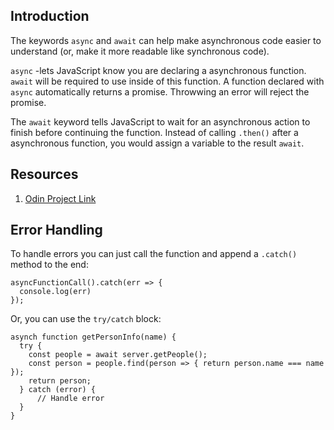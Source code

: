 ## Introduction

The keywords ```async``` and ```await``` can help make asynchronous code easier to understand (or, make it more readable like synchronous code). 

```async``` -lets JavaScript know you are declaring a asynchronous function. ```await``` will be required to use inside of this function. A function declared with ```async``` automatically returns a promise. Throwwing an error will reject the promise. 

The ```await``` keyword tells JavaScript to wait for an asynchronous action to finish before continuing the function. Instead of calling ```.then()``` after a asynchronous function, you would assign a variable to the result ```await```. 

## Resources

1. [Odin Project Link](https://www.theodinproject.com/lessons/node-path-javascript-async-and-await)

## Error Handling

To handle errors you can just call the function and append a ```.catch()``` method to the end:

    asyncFunctionCall().catch(err => {
      console.log(err)
    });

Or, you can use the ```try/catch``` block:

    asynch function getPersonInfo(name) {
      try {
        const people = await server.getPeople();
        const person = people.find(person => { return person.name === name });
        return person;
      } catch (error) {
          // Handle error
      }
    }